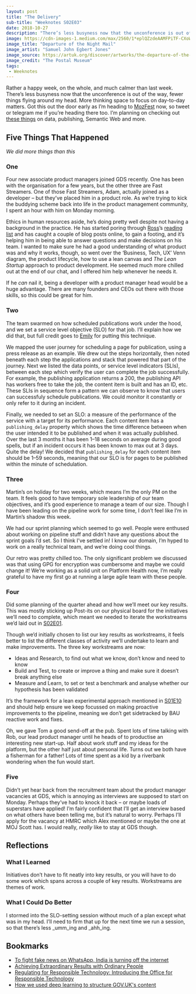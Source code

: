 ```yaml
---
layout: post
title: "The Delivery"
sub-title: "Weeknotes S02E03"
date: 2018-10-27
description: "There’s less busyness now that the unconference is out of the way, fewer things flying around my head."
image: https://cdn-images-1.medium.com/max/2560/1*eplQZzdeAAMFPiTF-CXoWw.jpeg
image_title: "Departure of the Night Mail"
image_artist: "Samuel John Egbert Jones"
image_source: https://artuk.org/discover/artworks/the-departure-of-the-night-mail-134288
image_credit: "The Postal Museum"
tags:
 - Weeknotes
---
```


Rather a happy week, on the whole, and much calmer than last week. There’s less busyness now that the unconference is out of the way, fewer things flying around my head. More thinking space to focus on day-to-day matters. Got this out the door early as I’m heading to [MozFest](https://mozillafestival.org) now, so tweet or telegram me if you’re heading there too. I’m planning on checking out [these things](https://twitter.com/stevenjmesser/status/1055787778267664384) on data, publishing, Semantic Web and more.

## Five Things That Happened

_We did more things than this_

### One

Four new associate product managers joined GDS recently. One has been with the organisation for a few years, but the other three are Fast Streamers. One of those Fast Streamers, Adam, actually joined as a developer – but they’ve placed him in a product role. As we’re trying to kick the buddying scheme back into life in the product management community, I spent an hour with him on Monday morning.

Ethics in human resources aside, he’s doing pretty well despite not having a background in the practice. He has started poring through [Ross](https://medium.com/u/bb88a6d5fb68)’s [reading list](https://docs.google.com/document/d/1BOzRg_e-qE24bYHSSKNFq5rUYca4U0rVeb5aG710kRo) and has caught a couple of blog posts online, to gain a footing, and it’s helping him in being able to answer questions and make decisions on his team. I wanted to make sure he had a good understanding of what product was and why it works, though, so went over the ‘Business, Tech, UX’ Venn diagram, the product lifecycle, how to use a lean canvas and _The Lean Startup_ approach to product development. He seemed much more chilled out at the end of our chat, and I offered him help whenever he needs it.

If he _can_ nail it, being a developer with a product manager head would be a huge advantage. There are many founders and CEOs out there with those skills, so this could be great for him.

### Two

The team swarmed on how scheduled publications work under the hood, and we set a service level objective (SLO) for that job. I’ll explain how we did that, but full credit goes to [Emily](https://medium.com/u/f30ef58c4490) for putting this technique.

We mapped the user journey for scheduling a page for publication, using a press release as an example. We drew out the steps horizontally, then noted beneath each step the applications and stack that powered that part of the journey. Next we listed the data points, or service level indicators (SLIs), between each step which verify the user can complete the job successfully. For example, the publishing application returns a 200, the publishing API has workers free to take the job, the content item is built and has an ID, etc. These SLIs in sequence form a pattern we can observe to know that users can successfuly schedule publications. We could monitor it constantly or only refer to it during an incident.

Finally, we needed to set an SLO: a measure of the performance of the service with a target for its performance. Each content item has a `publishing_delay` property which shows the time difference between when the user intended it to be published and when it was actually published. Over the last 3 months it has been 1–18 seconds on average during good spells, but if an incident occurs it has been known to max out at 3 days. Quite the delay! We decided that `publishing_delay` for each content item should be 1–59 seconds, meaning that our SLO is for pages to be published within the minute of schedulation.

### Three

Martin’s on holiday for two weeks, which means I’m the only PM on the team. It feels good to have temporary sole leadership of our team objectives, and it’s good experience to manage a team of our size. Though I have been leading on the pipeline work for some time, I don’t feel like I’m in Martin’s shadow this week.

We had our sprint planning which seemed to go well. People were enthused about working on pipeline stuff and didn’t have any questions about the sprint goals I’d set. So I think I’ve settled in! I know our domain, I’m hyped to work on a really technical team, and we’re doing cool things.

Our retro was pretty chilled too. The only significant problem we discussed was that using GPG for encryption was cumbersome and maybe we could change it! We’re working as a solid unit on Platform Health now, I’m really grateful to have my first go at running a large agile team with these people.

### Four

Did some planning of the quarter ahead and how we’ll meet our key results. This was mostly sticking up Post-its on our physical board for the initiatives we’ll need to complete, which meant we needed to iterate the workstreams we’d laid out in [S02E01](https://weeknot.es/the-launch-of-quarter-3-cf4e1b6ac614).

Though we’d initially chosen to list our key results as workstreams, it feels better to list the different classes of activity we’ll undertake to learn and make improvements. The three key workstreams are now:

*   Ideas and Research, to find out what we know, don’t know and need to know
*   Build and Test, to create or improve a thing and make sure it doesn’t break anything else
*   Measure and Learn, to set or test a benchmark and analyse whether our hypothesis has been validated

It’s the framework for a lean experimental approach mentioned in [S01E10](https://weeknot.es/the-finale-bda5ca81237c) and should help ensure we keep focussed on making proactive improvements to the pipeline, meaning we don’t get sidetracked by BAU reactive work and fixes.

Oh, we gave Tom a good send-off at the pub. Spent lots of time talking with Rob, our lead product manager until he heads of to productise an interesting new start-up. Half about work stuff and my ideas for the platform, but the other half just about personal life. Turns out we both have a fisherman for a father! Lots of time spent as a kid by a riverbank wondering when the fun would start.

### Five

Didn’t yet hear back from the recruitment team about the product manager vacancies at GDS, which is annoying as interviews are supposed to start on Monday. Perhaps they’ve had to knock it back – or maybe loads of superstars have applied! I’m fairly confident that I’ll get an interview based on what others have been telling me, but it’s natural to worry. Perhaps I’ll apply for the vacancy at HMRC which Alex mentioned or maybe the one at MOJ Scott has. I would really, _really_ like to stay at GDS though.

## Reflections

### What I Learned

Initiatives don’t have to fit neatly into key results, or you will have to do some work which spans across a couple of key results. Workstreams are themes of work.

### What I Could Do Better

I stormed into the SLO-setting session without much of a plan except what was in my head. I’ll need to firm that up for the next time we run a session, so that there’s less _umm_ing and _ahh_ing.

## Bookmarks

- [To fight fake news on WhatsApp, India is turning off the internet](https://www.wired.co.uk/article/whatsapp-web-internet-shutdown-india-turn-off)
- [Achieving Extraordinary Results with Ordinary People](https://www.martinlugton.com/achieving-extraordinary-results-with-ordinary-people-marty-cagan/)
- [Regulating for Responsible Technology: Introducing the Office for Responsible Technology](https://link.medium.com/VfkSxU6JgR)
- [How we used deep learning to structure GOV.UK's content](https://dataingovernment.blog.gov.uk/2018/10/19/how-we-used-deep-learning-to-structure-gov-uks-content/)